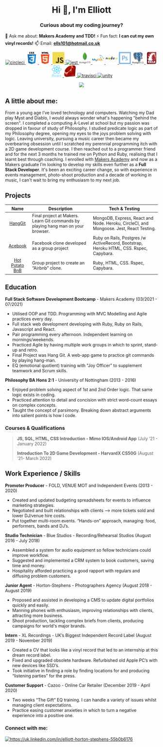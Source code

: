 <h1 align="center">Hi 👋, I'm Elliott</h1>

<h3 align="center"> Curious about my coding journey? </h3>

💬 Ask me about: **Makers Academy and TDD!** ⚡ Fun fact: **I can cut my own vinyl records!** 📫  Email: **ells101@hotmail.co.uk**

<p align="center"> <a href="https://circleci.com" target="_blank" rel="noreferrer"> <img src="https://www.vectorlogo.zone/logos/circleci/circleci-icon.svg" alt="circleci" width="40" height="40"/> </a> <a href="https://www.w3schools.com/css/" target="_blank" rel="noreferrer"> <img src="https://raw.githubusercontent.com/devicons/devicon/master/icons/css3/css3-original-wordmark.svg" alt="css3" width="40" height="40"/> </a> <a href="https://www.w3.org/html/" target="_blank" rel="noreferrer"> <img src="https://raw.githubusercontent.com/devicons/devicon/master/icons/html5/html5-original-wordmark.svg" alt="html5" width="40" height="40"/> </a> <a href="https://developer.mozilla.org/en-US/docs/Web/JavaScript" target="_blank" rel="noreferrer"> <img src="https://raw.githubusercontent.com/devicons/devicon/master/icons/javascript/javascript-original.svg" alt="javascript" width="40" height="40"/> </a> <a href="https://jestjs.io" target="_blank" rel="noreferrer"> <img src="https://www.vectorlogo.zone/logos/jestjsio/jestjsio-icon.svg" alt="jest" width="40" height="40"/> </a> <a href="https://www.mongodb.com/" target="_blank" rel="noreferrer"> <img src="https://raw.githubusercontent.com/devicons/devicon/master/icons/mongodb/mongodb-original-wordmark.svg" alt="mongodb" width="40" height="40"/> </a> <a href="https://www.mysql.com/" target="_blank" rel="noreferrer"> <img src="https://raw.githubusercontent.com/devicons/devicon/master/icons/mysql/mysql-original-wordmark.svg" alt="mysql" width="40" height="40"/> </a> <a href="https://nodejs.org" target="_blank" rel="noreferrer"> <img src="https://raw.githubusercontent.com/devicons/devicon/master/icons/nodejs/nodejs-original-wordmark.svg" alt="nodejs" width="40" height="40"/> </a> <a href="https://www.photoshop.com/en" target="_blank" rel="noreferrer"> <img src="https://raw.githubusercontent.com/devicons/devicon/master/icons/photoshop/photoshop-line.svg" alt="photoshop" width="40" height="40"/> </a> <a href="https://www.postgresql.org" target="_blank" rel="noreferrer"> <img src="https://raw.githubusercontent.com/devicons/devicon/master/icons/postgresql/postgresql-original-wordmark.svg" alt="postgresql" width="40" height="40"/> </a> <a href="https://rubyonrails.org" target="_blank" rel="noreferrer"> <img src="https://raw.githubusercontent.com/devicons/devicon/master/icons/rails/rails-original-wordmark.svg" alt="rails" width="40" height="40"/> </a> <a href="https://reactjs.org/" target="_blank" rel="noreferrer"> <img src="https://raw.githubusercontent.com/devicons/devicon/master/icons/react/react-original-wordmark.svg" alt="react" width="40" height="40"/> </a> <a href="https://www.ruby-lang.org/en/" target="_blank" rel="noreferrer"> <img src="https://raw.githubusercontent.com/devicons/devicon/master/icons/ruby/ruby-original.svg" alt="ruby" width="40" height="40"/> </a> <a href="https://travis-ci.org" target="_blank" rel="noreferrer"> <img src="https://www.vectorlogo.zone/logos/travis-ci/travis-ci-icon.svg" alt="travisci" width="40" height="40"/> </a> <a href="https://unity.com/" target="_blank" rel="noreferrer"> <img src="https://www.vectorlogo.zone/logos/unity3d/unity3d-icon.svg" alt="unity" width="40" height="40"/> </a> </p>

<div align="center"> <img src="https://github-readme-codewars-stats.herokuapp.com/api/?username=ells101&badge&colormode=dark_mode"/> </div>

## A little about me:

From a young age I’ve loved technology and computers. Watching my Dad play Myst and Diablo, I would always wonder what's happening "behind the screen". I completed a computing A-Level at school but my passion was dropped in favour of study of Philosophy. I studied predicate logic as part of my Philosophy degree, opening my eyes to the joys problem solving with logic. Leaving university, pursuing a music career then became my overbearing obsession until I scratched my perennial programming itch with a 2D game development course.  I then reached out to a programmer friend and for the next 3 months he trained me on Python and Ruby, realising that I learnt best through coaching. I enrolled with [Makers Academy](https://www.makers.tech "London’s leading software development boot camp") and now as a Makers graduate I’m looking to develop my skills even further as a **Full Stack Developer**. It's been an exciting career change, so with experience in events management, photo-shoot production and a decade of working in music, I can't wait to bring my enthusiasm to my next job.

## Projects

|Name|Description|Tech & Testing|
|:----:|-----------|------------|
|[HangGit](https://hang-git-cms718.herokuapp.com)|Final project at Makers. Learn Git commands by playing hang man on your browser.|MongoDB, Express, React and Node. Heroku, CircleCI, and Mongoose. Jest, React Testing.|
|[Acebook](https://acebook-runtime-terrors.herokuapp.com)|Facebook clone developed as a group project| Ruby on Rails, Postgres /w ActiveRecord, Bootstrap, Heroku HTML, CSS. Rspec, Capybara.|
|[Hot Potato BnB](https://github.com/ells101/makersbnb)|Group project to create an “Airbnb” clone.|Ruby, HTML, CSS. Rspec, Capybara.|

## Education

**Full Stack Software Development Bootcamp** - Makers Academy (03/2021 - 07/2021)

 - Utilised OOP and TDD. Programming with MVC Modelling and Agile practices every day. 
 - Full stack web development developing with Ruby, Ruby on Rails, Javascript and React.
 - Pair programming every afternoon. Independent learning on mornings/weekends.
 - Practiced Agile by having multiple work groups in which to sprint, stand-up and retro.
 - Final Project was Hang Git. A web-app game to practice git commands by playing hang-man.
 - EQ (emotional quotient) training with "Joy Officer” to supplement teamwork and Scrum skills.

**Philosophy BA Hons 2:1** - University of Nottingham (2013 - 2016)
 - Enjoyed problem solving aspect of 1st and 2nd Order logic. That same logic exists in coding.
 - Practiced attention to detail and concision with strict word-count essays on complex concepts.
 - Taught the concept of parsimony. Breaking down abstract arguments into salient points is how I code.

### Courses & Qualifications

> **JS, SQL, HTML, CSS Introduction - Mimo IOS/Android App** (July ‘21 -  January 2022)
>
> **Introduction To 2D Game Development - HarvardX CS50G** (August ’21- March 2022)

## Work Experience / Skills

**Promoter Producer**  - FOLD, VENUE MOT and Independent Events (2013 - 2020)
- Created and updated budgeting spreadsheets for events to influence marketing strategies.
- Negotiated and built relationships with clients —> more tickets sold and lower DJ/venue hire costs.
- Put together multi-room events. “Hands-on” approach, managing: food, performers, bands and DJ’s.

**Studio Technician** - Blue Studios - Recording/Rehearsal Studios (August 2016 - July 2018)
- Assembled a system for audio equipment so fellow technicians could improve workflow.
- Suggested and implemented a CRM system to book customers, saving time and money.
- Hospitality afforded practicing a good rapport with regulars and diffusing problem customers.

**Junior Agent** - Horton-Stephens - Photographers Agency (August 2018 - August 2019)
- Proposed and assisted in developing a CMS to update digital portfolios quickly and easily.
- Manning phones with enthusiasm, improving relationships with clients, attracting more business.
- Shoot production, tackling complex briefs from clients, producing campaigns for world's major brands.

**Intern** - XL Recordings - UK’s Biggest Independent Record Label (August 2019 - November 2019)
- Created a CV that looks like a vinyl record that led to an internship at this dream record label.
- Fixed and upgraded obsolete hardware. Refurbished old Apple PC’s with new devices like SSD’s.
- Took initiative in finding a role by finding locations for and producing “listening parties” for the press.

**Customer Support** - Cazoo - Online Car Retailer (December 2019 - April 2020)
- Two weeks “The Gift” EQ training. I can handle a variety of issues whilst managing client expectations.
- Practice easing customer anxieties in which to turn a negative experience into a positive one.

<h3 align="left">Connect with me:</h3>
<p align="left">
<a href="https://linkedin.com/in/https://uk.linkedin.com/in/elliott-horton-stephens-55b0b6176" target="blank"><img align="center" src="https://raw.githubusercontent.com/rahuldkjain/github-profile-readme-generator/master/src/images/icons/Social/linked-in-alt.svg" alt="https://uk.linkedin.com/in/elliott-horton-stephens-55b0b6176" height="30" width="40" /></a>
</p>
